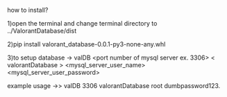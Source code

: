 how to install?

1)open the terminal and change terminal directory to ../ValorantDatabase/dist

2)pip install valorant_database-0.0.1-py3-none-any.whl

3)to setup database -> valDB <port number of mysql server ex. 3306> < valorantDatabase > <mysql_server_user_name> <mysql_server_user_password>

example usage ->> valDB 3306 valorantDatabase root dumbpassword123.
